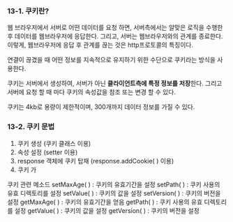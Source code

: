 ### 13-1. 쿠키란?
웹 브라우저에서 서버로 어떤 데이터를 요청 하면, 서버측에서는 알맞은 로직을 수행한 후 데이터를 웹브라우저에 응답한다. 그리고, 서버는 웹브라우저와의 관계를 종료한다. 이렇게, 웹브라우저에 응답 후 관계를 끊는 것은 http프로토콜의 특징이다. 

연결이 끊겼을 때 어떤 정보를 지속적으로 유지하기 위한 수단으로 쿠키라는 방식을 사용한다.

쿠키는 서버에서 생성하여, 서버가 아닌 **클라이언트측에 특정 정보를 저장**한다. 그리고 서버에 요청 할 때 마다 쿠키의 속성값을 참조 또는 변경 할 수 있다.

쿠키는 4kb로 용량이 제한적이며, 300개까지 데이터 정보를 가질 수 있다.

### 13-2. 쿠키 문법

1. 쿠키 생성 (쿠키 클래스 이용)
2. 속성 설정 (setter 이용)
3. response 객체에 쿠키 탑재 (response.addCookie( ) 이용)
4. 쿠키 가

쿠키 관련 메소드
setMaxAge( ) : 쿠키의 유효기간을 설정
setPath( ) : 쿠키 사용의 유효 디렉토리를 설정
setValue( ) : 쿠키의 값을 설정
setVersion( ) : 쿠키의 버전을 설정
getMaxAge( ) : 쿠키의 유효기간을 얻음
getPath( ) : 쿠키 사용의 유효 디렉토리를 설정
getValue( ) : 쿠키의 값을 설정
getVersion( ) : 쿠키의 버전을 설정
<!--stackedit_data:
eyJoaXN0b3J5IjpbNDM5Njc4NTQ5LC04MTkyOTAxNzEsNTQ0Nj
c2NDgxXX0=
-->
